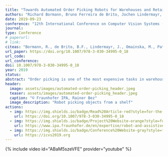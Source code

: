 ```yaml
---
title: "Towards Automated Order Picking Robots for Warehouses and Retail"
authors: "Richard Bormann, Bruno Ferreira de Brito, Jochen Lindermayr, Marco Omainska and Mayank Patel"
date: 2019-09-23
conference: "12th International Conference on Computer Vision Systems (ICVS)"
journal:
type: Conference
# paperurl:
# link:
citeas: "Bormann, R., de Brito, B.F., Lindermayr, J., Omainska, M., Patel, M. (2019). “Towards Automated Order Picking Robots for Warehouses and Retail”. In: Tzovaras, D., Giakoumis, D., Vincze, M., Argyros, A. (eds) Computer Vision Systems. ICVS 2019. Lecture Notes in Computer Science, vol 11754. Springer, Cham."
url_paper: https://doi.org/10.1007/978-3-030-34995-0_18
url_code:
url_conference:
doi: 10.1007/978-3-030-34995-0_18
year: 2019
status:
abstract: "Order picking is one of the most expensive tasks in warehouses nowadays and at the same time one of the hardest to automate. Technical progress in automation technologies however allowed for first robotic products on fully automated picking in certain applications. This paper presents a mobile order picking robot for retail store or warehouse order fulfillment on typical packaged retail store items. This task is especially challenging due to the variety of items which need to be recognized and manipulated by the robot. Besides providing a comprehensive system overview the paper discusses the chosen techniques for textured object detection and manipulation in greater detail. The paper concludes with a general evaluation of the complete system and elaborates various potential avenues of further improvement."
header:
  image: assets/images/automated-order-picking_header.jpeg
  teaser: assets/images/automated-order-picking_header.jpeg
  caption: "© Fraunhofer IPA, Rainer Bez"
  image_description: "Robot picking objects from a shelf"
actions:
  - img: https://img.shields.io/badge/Read%20Article-red?style=for-the-badge&logo=Adobe&logoColor=white
    url: https://doi.org/10.1007/978-3-030-34995-0_18
  - img: https://img.shields.io/badge/Project%20Website-orange?style=for-the-badge&logo=safari&logoColor=white
    url: https://www.ipa.fraunhofer.de/en/expertise/robot-and-assistive-systems/industrial-and-commercial-service-robots/robots_for_retail_logistics.html
  - img: https://img.shields.io/badge/Conference%20Website-gray?style=for-the-badge&logo=safari&logoColor=white
    url: https://icvs2019.org
---
```


{% include video id="ABaM5szeVFE" provider="youtube" %}
